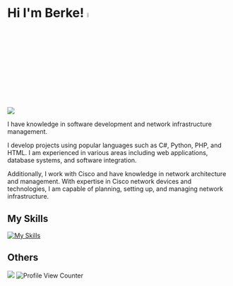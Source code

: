 # Hi I'm Berke! <a href="https://www.berkeozdemir.com.tr"><img src="https://media.giphy.com/media/hvRJCLFzcasrR4ia7z/giphy.gif" width="5%"></a>

<img src="https://user-images.githubusercontent.com/74038190/213910845-af37a709-8995-40d6-be59-724526e3c3d7.gif">

<!-- ![GitHub Snake](https://user-images.githubusercontent.com/75903181/183942461-d204c0cc-4b8d-40be-a8a3-22b594582549.svg) -->

I have knowledge in software development and network infrastructure management.

I develop projects using popular languages such as C#, Python, PHP, and HTML. I am experienced in various areas including web applications, database systems, and software integration.

Additionally, I work with Cisco and have knowledge in network architecture and management. With expertise in Cisco network devices and technologies, I am capable of planning, setting up, and managing network infrastructure.

## My Skills
[![My Skills](https://skillicons.dev/icons?i=php,js,html,css,laravel,tailwind,bootstrap,mysql,git,wordpress)](https://skillicons.dev)

## Others
[![](https://img.shields.io/badge/Berke-%230077B5.svg?&style=for-the-badge&logo=linkedin&logoColor=white)](https://www.linkedin.com/in/0berke0ozdemir0/)
![Profile View Counter](https://komarev.com/ghpvc/?username=002Be)
